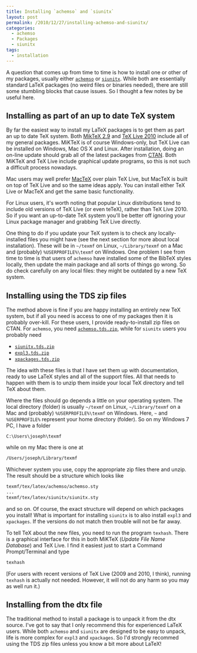 ```yaml
---
title: Installing `achemso` and `siunitx`
layout: post
permalink: /2010/12/27/installing-achemso-and-siunitx/
categories:
  - achemso
  - Packages
  - siunitx
tags:
  - installation
---
```

A question that comes up from time to time is how to install one or other of my packages, usually either [`achemso`](https://ctan.org/pkg/achemso) or [`siunitx`](https://ctan.org/pkg/siunitx). While both are essentially standard LaTeX packages (no weird files or binaries needed), there are still some stumbling blocks that cause issues. So I thought a few notes by be useful here.

## Installing as part of an up to date TeX system

By far the easiest way to install my LaTeX packages is to get them as part an up to date TeX system. Both [MikTeX 2.9](https://www.miktex.org/) and [TeX Live 2010](https://tug.org/texlive) include all of my general packages. MiKTeX is of course Windows-only, but TeX Live can be installed on Windows, Mac OS X and Linux. After installation, doing an on-line update should grab all of the latest packages from [CTAN](https://www.ctan.org). Both MiKTeX and TeX Live include graphical update programs, so this is not such a difficult process nowadays.

Mac users may well prefer [MacTeX](https://tug.org/mactex) over plain TeX Live, but MacTeX is built on top of TeX Live and so the same ideas apply. You can install either TeX Live or MacTeX and get the same basic functionality.

For Linux users, it's worth noting that popular Linux distributions tend to include old versions of TeX Live (or even teTeX), rather than TeX Live 2010. So if you want an up-to-date TeX system you'll be better off ignoring your Linux package manager and grabbing TeX Live directly.

One thing to do if you update your TeX system is to check any locally-installed files you might have (see the next section for more about local installation). These will be in `~/texmf` on Linux, `~/Library/texmf` on a Mac and (probably) `%USERPROFILE%\texmf` on Windows. One problem I see from time to time is that users of `achemso` have installed some of the BibTeX styles locally, then update the main package and all sorts of things go wrong. So do check carefully on any local files: they might be outdated by a new TeX system.

## Installing using the TDS zip files

The method above is fine if you are happy installing an entirely new TeX system, but if all you need is access to one of my packages then it is probably over-kill. For these users, I provide ready-to-install zip files on CTAN. For `achemso`, you need [`achemso.tds.zip`](http://www.ctan.org/cgi-bin/filenameSearch.py?filename=`achemso`.tds.zip&amp;Search=Search), while for `siunitx` users you probably need

- [`siunitx.tds.zip`](http://www.ctan.org/cgi-bin/filenameSearch.py?filename=`siunitx`.tds.zip&amp;Search=Search)
- [`expl3.tds.zip`](http://www.ctan.org/cgi-bin/filenameSearch.py?filename=expl3.tds.zip&amp;Search=Search)
- [`xpackages.tds.zip`](http://www.ctan.org/cgi-bin/filenameSearch.py?filename=xpackages.tds.zip&amp;Search=Search)

The idea with these files is that I have set them up with documentation, ready to use LaTeX styles and all of the support files. All that needs to happen with them is to unzip them inside your local TeX directory and tell TeX about them.

Where the files should go depends a little on your operating system. The local directory (folder) is usually `~/texmf` on Linux, `~/Library/texmf` on a Mac and (probably) `%USERPROFILE%\texmf` on Windows. Here, `~` and `%USERPROFILE%` represent your home directory (folder). So on my Windows 7 PC, I have a folder

```
C:\Users\joseph\texmf
```

while on my Mac there is one at

```bash
/Users/joseph/Library/texmf
```

Whichever system you use, copy the appropriate zip files there and unzip. The result should be a structure which looks like

```bash
texmf/tex/latex/achemso/achemso.sty
...
texmf/tex/latex/siunitx/siunitx.sty
```

and so on. Of course, the exact structure will depend on which packages you install! What is important for installing `siunitx` is to also install `expl3` and `xpackages`. If the versions do not match then trouble will not be far away.

To tell TeX about the new files, you need to run the program `texhash`. There is a graphical interface for this in both MiKTeX (_Update File Name Database_) and TeX Live. I find it easiest just to start a Command Prompt/Terminal and type

```bash
texhash
```

[For users with recent versions of TeX Live (2009 and 2010, I think), running `texhash` is actually not needed. However, it will not do any harm so you may as well run it.)

## Installing from the dtx file

The traditional method to install a package is to unpack it from the dtx source. I've got to say that I only recommend this for experienced LaTeX users. While both `achemso` and `siunitx` are designed to be easy to unpack, life is more complex for `expl3` and `xpackages`. So I'd strongly recommed using the TDS zip files unless you know a bit more about LaTeX!
